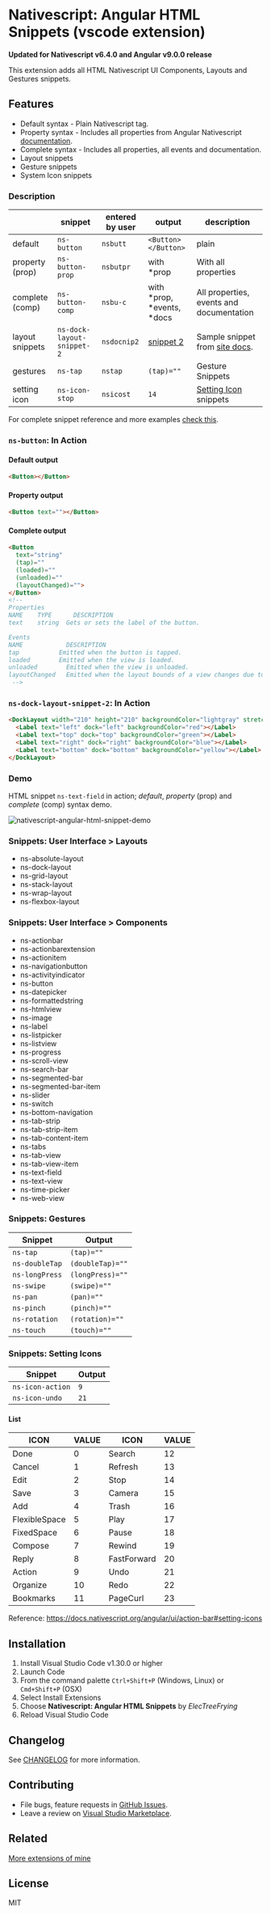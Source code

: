 # Nativescript: Angular HTML Snippets (vscode extension)

**Updated for Nativescript v6.4.0 and Angular v9.0.0 release**

This extension adds all HTML Nativescript UI Components, Layouts and Gestures snippets.

## Features

* Default syntax - Plain Nativescript tag.
* Property syntax - Includes all properties from Angular Nativescript [documentation].
* Complete syntax - Includes all properties, all events and documentation.
* Layout snippets
* Gesture snippets
* System Icon snippets

### Description

|                 | snippet    | entered by user | output                     | description                              |
| --------------- | ---------------- | --------- | -------------------------- | -----------------------------------------|
| default         | `ns-button`      | `nsbutt`  | `<Button></Button>`        | plain                                    |
| property (prop) | `ns-button-prop` | `nsbutpr` | with *prop                 | With all properties                      |
| complete (comp) | `ns-button-comp` | `nsbu-c`  | with *prop, *events, *docs | All properties, events and documentation |
| layout snippets | `ns-dock-layout-snippet-2`   | `nsdocnip2`  | [snippet 2] | Sample snippet from [site docs].         |
| gestures        | `ns-tap`         | `nstap`   | `(tap)=""`                 | Gesture Snippets                         |
| setting icon    | `ns-icon-stop`   | `nsicost` | `14`                       | [Setting Icon] snippets                  |

For complete snippet reference and more examples [check this].

### `ns-button`: In Action

#### Default output

``` html
<Button></Button>
```

#### Property output

``` html
<Button text=""></Button>
```

#### Complete output

``` html
<Button
  text="string"
  (tap)=""
  (loaded)=""
  (unloaded)=""
  (layoutChanged)="">
</Button>
<!--
Properties
NAME	TYPE	  DESCRIPTION
text	string	Gets or sets the label of the button.

Events
NAME	        DESCRIPTION
tap	          Emitted when the button is tapped.
loaded	      Emitted when the view is loaded.
unloaded	    Emitted when the view is unloaded.
layoutChanged	Emitted when the layout bounds of a view changes due to layout processing.
 -->
```

### `ns-dock-layout-snippet-2`: In Action

``` html
<DockLayout width="210" height="210" backgroundColor="lightgray" stretchLastChild="true">
  <Label text="left" dock="left" backgroundColor="red"></Label>
  <Label text="top" dock="top" backgroundColor="green"></Label>
  <Label text="right" dock="right" backgroundColor="blue"></Label>
  <Label text="bottom" dock="bottom" backgroundColor="yellow"></Label>
</DockLayout>
```

### Demo

HTML snippet `ns-text-field` in action; _default_, _property_ (prop) and _complete_ (comp) syntax demo.

![nativescript-angular-html-snippet-demo](images/playback.gif "Nativescript: Angular HTML Snippets demo")

### Snippets: User Interface > Layouts

* ns-absolute-layout
* ns-dock-layout
* ns-grid-layout
* ns-stack-layout
* ns-wrap-layout
* ns-flexbox-layout

### Snippets: User Interface > Components

* ns-actionbar
* ns-actionbarextension
* ns-actionitem
* ns-navigationbutton
* ns-activityindicator
* ns-button
* ns-datepicker
* ns-formattedstring
* ns-htmlview
* ns-image
* ns-label
* ns-listpicker
* ns-listview
* ns-progress
* ns-scroll-view
* ns-search-bar
* ns-segmented-bar
* ns-segmented-bar-item
* ns-slider
* ns-switch
* ns-bottom-navigation
* ns-tab-strip
* ns-tab-strip-item
* ns-tab-content-item
* ns-tabs
* ns-tab-view
* ns-tab-view-item
* ns-text-field
* ns-text-view
* ns-time-picker
* ns-web-view

### Snippets: Gestures

| Snippet        | Output           |
|----------------|------------------|
| `ns-tap`       | `(tap)=""`       |
| `ns-doubleTap` | `(doubleTap)=""` |
| `ns-longPress` | `(longPress)=""` |
| `ns-swipe`     | `(swipe)=""`     |
| `ns-pan`       | `(pan)=""`       |
| `ns-pinch`     | `(pinch)=""`     |
| `ns-rotation`  | `(rotation)=""`  |
| `ns-touch`     | `(touch)=""`     |

### Snippets: Setting Icons

| Snippet          | Output |
|------------------|--------|
|`ns-icon-action`  | `9`    |
|`ns-icon-undo`    | `21`   |

#### List

|	ICON	        | VALUE |	ICON        | VALUE |
|---------------|-------|-------------|-------|
| Done		      | 0	    |	Search      | 12    |
| Cancel	      | 1	    |	Refresh     | 13    |
| Edit		      | 2	    |	Stop        | 14    |
| Save		      | 3	    |	Camera      | 15    |
| Add		        | 4	    |	Trash       | 16    |
| FlexibleSpace | 5	    |	Play        | 17    |
| FixedSpace	  | 6	    |	Pause       | 18    |
| Compose		    | 7	    |	Rewind      | 19    |
| Reply		      | 8	    |	FastForward | 20    |
| Action		    | 9	    |	Undo        | 21    |
| Organize		  | 10    |	Redo        | 22    |
| Bookmarks		  | 11    |	PageCurl    | 23    |

Reference: https://docs.nativescript.org/angular/ui/action-bar#setting-icons

## Installation

  1. Install Visual Studio Code v1.30.0 or higher
  1. Launch Code
  1. From the command palette `Ctrl+Shift+P` (Windows, Linux) or `Cmd+Shift+P` (OSX)
  1. Select Install Extensions
  1. Choose **Nativescript: Angular HTML Snippets** by _ElecTreeFrying_
  1. Reload Visual Studio Code

## Changelog

See [CHANGELOG] for more information.

## Contributing

* File bugs, feature requests in [GitHub Issues].
* Leave a review on [Visual Studio Marketplace].

## Related

[More extensions of mine]

## License

MIT

[Link]: https://github.com/ElecTreeFrying/nativescript-angular-html-snippets/blob/master/reference.md
[check this]: https://github.com/ElecTreeFrying/nativescript-angular-html-snippets/blob/master/reference.md
[documentation]: https://docs.nativescript.org/angular/start/introduction
[Setting Icon]: https://docs.nativescript.org/angular/ui/action-bar#setting-icons
[snippet 2]: https://docs.nativescript.org/angular/ui/layouts/layout-containers#docklayout
[site docs]: https://docs.nativescript.org/angular/ui/layouts/layout-containers#docklayout

[CHANGELOG]: https://marketplace.visualstudio.com/items/ElecTreeFrying.nativescript-angular-html-snippets/changelog
[Github Issues]: https://github.com/ElecTreeFrying/nativescript-angular-html-snippets/issues
[Visual Studio Marketplace]: https://marketplace.visualstudio.com/items?itemName=ElecTreeFrying.nativescript-angular-html-snippets&ssr=false#review-details
[More extensions of mine]: https://marketplace.visualstudio.com/publishers/ElecTreeFrying
